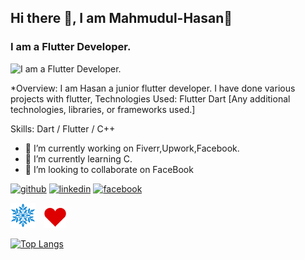 ## Hi there 👋,  I am Mahmudul-Hasan👋

### I am a Flutter Developer.
![I am a Flutter Developer.]([https://media.licdn.com/dms/image/D5616AQFWZ2bWm1SxzQ/profile-displaybackgroundimage-shrink_350_1400/0/1706808334889?e=1725494400&v=beta&t=-hrQro2L5vSMYY5rSmvz5S8uWKW4NZN6dcTWsGQHw4A](https://www.facebook.com/photo/?fbid=707789341446205&set=a.109230407968771))

*Overview:
I am Hasan a junior flutter developer. I have done various projects with flutter,
Technologies Used:
Flutter
Dart
[Any additional technologies, libraries, or frameworks used.]

Skills: Dart / Flutter / C++

- 🔭 I’m currently working on Fiverr,Upwork,Facebook. 
- 🌱 I’m currently learning C.
- 👯 I’m looking to collaborate on FaceBook


[<img src='https://cdn.jsdelivr.net/npm/simple-icons@3.0.1/icons/github.svg' alt='github' height='40'>](https://github.com/mahmudulhasan-app)  [<img src='https://cdn.jsdelivr.net/npm/simple-icons@3.0.1/icons/linkedin.svg' alt='linkedin' height='40'>](https://www.linkedin.com/in/https://www.linkedin.com/in/mahmudul-hasan-a195a0293//)  [<img src='https://cdn.jsdelivr.net/npm/simple-icons@3.0.1/icons/facebook.svg' alt='facebook' height='40'>](https://www.facebook.com/https://www.facebook.com/profile.php?id=100066454374597)  

<a href='https://archiveprogram.github.com/'><img src='https://raw.githubusercontent.com/acervenky/animated-github-badges/master/assets/acbadge.gif' width='40' height='40'></a> <a href='https://docs.github.com/en/github/supporting-the-open-source-community-with-github-sponsors'><img src='https://raw.githubusercontent.com/acervenky/animated-github-badges/master/assets/sponsorbadge.gif' width='35' height='35'></a> 

[![Top Langs](https://github-readme-stats.vercel.app/api/top-langs/?username=mahmudulhasan-app)](https://github.com/anuraghazra/github-readme-stats)

